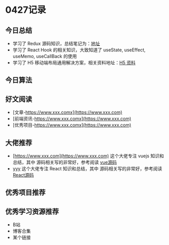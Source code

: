 # 0427记录

## 今日总结

- 学习了 Redux 源码知识，总结笔记为：[地址](https://www.xxx.com)
- 学习了 React Hook 的相关知识，大致知道了 useState, useEffect, useMemo, useCallBack 的使用
- 学习了 H5 移动端布局通用解决方案，相关资料地址：[H5 资料](https://www.xxx.com)

## 今日算法

## 好文阅读

- [文章-https://www.xxx.comx](https://www.xxx.com)
- [前端资讯-https://www.xxx.comx](https://www.xxx.com)
- [优秀项目-https://www.xxx.comx](https://www.xxx.com)

## 大佬推荐

- [https://www.xxx.com](https://www.xxx.com) 这个大佬专注 vuejs 知识和总结，其中 源码相关写的非常好，参考阅读 [vue源码](https://www.xxx.com)
- [yyy](https://www.xxx.com) 这个大佬专注 React 知识和总结，其中 源码相关写的非常好，参考阅读 [React源码](https://www.xxx.com)

## 优秀项目推荐

## 优秀学习资源推荐

- B站
- 博客合集
- 某个链接